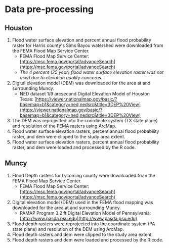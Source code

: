 # Data pre-processing

## Houston

1. Flood water surface elevation and percent annual flood probability raster for Harris county's Sims Bayou watershed were downloaded from the FEMA Flood Map Service Center.
    * FEMA Flood Map Service Center: [https://msc.fema.gov/portal/advanceSearch](https://msc.fema.gov/portal/advanceSearch)
    * *The 4 percent (25 year) flood water surface elevation raster was not used due to elevation quality concerns.*
1. Digital elevation model (DEM) was downloaded for the area at and surrounding Muncy.
    * NED dataset 1/9 arcsecond Digital Elevation Model of Houston Texas: [https://viewer.nationalmap.gov/basic/?basemap=b1&category=ned,nedsrc&title=3DEP%20View](https://viewer.nationalmap.gov/basic/?basemap=b1&category=ned,nedsrc&title=3DEP%20View)
1. The DEM was reprojected into the coordinate system (TX state plane) and resolution of the FEMA rasters using ArcMap.
1. Flood water surface elevation rasters, percent annual flood probability raster, and dem were clipped to the study area extent.
1. Flood water surface elevation rasters, percent annual flood probability raster, and dem were loaded and processed by the R code.

## Muncy

1. Flood Depth rasters for Lycoming county were downloaded from the FEMA Flood Map Service Center.
    * FEMA Flood Map Service Center: [https://msc.fema.gov/portal/advanceSearch](https://msc.fema.gov/portal/advanceSearch)
1. Digital elevation model (DEM) used in the FEMA flood mapping was downloaded for the area at and surrounding Muncy.
    * PAMAP Program 3.2 ft Digital Elevation Model of Pennsylvania: [http://www.pasda.psu.edu](http://www.pasda.psu.edu)
1. Flood depth rasters were reprojected into the coordinate system (PA state plane) and resolution of the DEM using ArcMap.
1. Flood depth rasters and dem were clipped to the study area extent.
1. Flood depth rasters and dem were loaded and processed by the R code.
